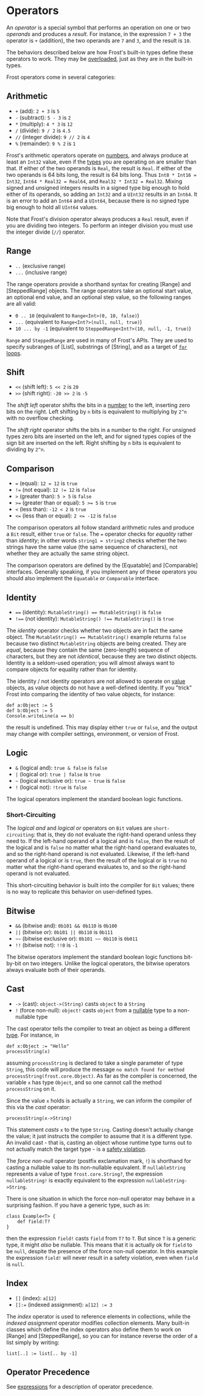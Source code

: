 Operators
=========

An *operator* is a special symbol that performs an operation on one or two *operands* and produces a
*result*. For instance, in the expression `7 + 3` the operator is `+` (addition), the two operands
are `7` and `3`, and the result is `10`.

The behaviors described below are how Frost's built-in types define these operators to work. They
may be [overloaded](operatorOverloading.html), just as they are in the built-in types.

Frost operators come in several categories:

<a name="arithmetic"></a>
Arithmetic
----------

* `+` (add): `2 + 3` is `5`
* `-` (subtract): `5 - 3` is `2`
* `*` (multiply): `4 * 3` is `12`
* `/` (divide): `9 / 2` is `4.5`
* `//` (integer divide): `9 // 2` is `4`
* `%` (remainder): `9 % 2` is `1`

Frost's arithmetic operators operate on [numbers](basicTypes.html#numbers), and always produce at
least an `Int32` value, even if the [types](types.html) you are operating on are smaller than that.
If either of the two operands is `Real`, the result is `Real`. If either of the two operands is 64
bits long, the result is 64 bits long. Thus `Int8 * Int16 = Int32`, `Int64 * Real32 = Real64`, and 
`Real32 * Int32 = Real32`. Mixing signed and unsigned integers results in a signed type big enough
to hold either of its operands, so adding an `Int32` and a `UInt32` results in an `Int64`. It is an
error to add an `Int64` and a `UInt64`, because there is no signed type big enough to hold all
`UInt64` values.

Note that Frost's division operator always produces a `Real` result, even if you are dividing two
integers. To perform an integer division you must use the integer divide (`//`) operator.

<a name="range"></a>
Range
-----

* `..` (exclusive range)
* `...` (inclusive range)

The range operators provide a shorthand syntax for creating [Range] and [SteppedRange] objects. The
range operators take an optional start value, an optional end value, and an optional step value, so
the following ranges are all valid:

* `0 .. 10` (equivalent to `Range<Int>(0, 10, false)`)
* `...` (equivalent to `Range<Int?>(null, null, true)`)
* `10 ... by -1` (equivalent to `SteppedRange<Int?>(10, null, -1, true)`)

`Range` and `SteppedRange` are used in many of Frost's APIs. They are used to specify subranges of
[List], substrings of [String], and as a target of [`for` loops](statements.html#for).

<a name="shift"></a>
Shift
-----

* `<<` (shift left): `5 << 2` is `20`
* `>>` (shift right): `-20 >> 2` is `-5`

The *shift left* operator shifts the bits in a [number](basicTypes.html#numbers) to the left,
inserting zero bits on the right. Left shifting by `n` bits is equivalent to multiplying by `2^n`
with no overflow checking.

The *shift right* operator shifts the bits in a number to the right. For unsigned types zero bits
are inserted on the left, and for signed types copies of the sign bit are inserted on the left.
Right shifting by `n` bits is equivalent to dividing by `2^n`.

<a name="comparison"></a>
Comparison
----------

* `=` (equal): `12 = 12` is `true`
* `!=` (not equal): `12 != 12` is `false`
* `>` (greater than): `5 > 5` is `false`
* `>=` (greater than or equal): `5 >= 5` is `true`
* `<` (less than): `-12 < 2` is `true`
* `<=` (less than or equal): `2 <= -12` is `false`

The comparison operators all follow standard arithmetic rules and produce a `Bit` result, either
`true` or `false`. The `=` operator checks for *equality* rather than *identity*; in other words
`string1 = string2` checks whether the two strings have the same value (the same sequence of
characters), not whether they are actually the same string object.

The comparison operators are defined by the [Equatable] and [Comparable] interfaces. Generally
speaking, if you implement any of these operators you should also implement the `Equatable` or
`Comparable` interface.

<a name="identity"></a>
Identity
--------

* `==` (identity): `MutableString() == MutableString()` is `false`
* `!==` (not identity): `MutableString() !== MutableString()` is `true`

The *identity* operator checks whether two objects are in fact the same object. The 
`MutableString() == MutableString()` example returns `false` because two distinct `MutableString`
objects are being created. They are *equal*, because they contain the same (zero-length) sequence of
characters, but they are not *identical*, because they are two distinct objects. Identity is a
seldom-used operation; you will almost always want to compare objects for equality rather than for
identity.

The identity / not identity operators are not allowed to operate on [value](values.html) objects, as
value objects do not have a well-defined identity. If you "trick" Frost into comparing the identity
of two value objects, for instance:

    def a:Object := 5
    def b:Object := 5
    Console.writeLine(a == b)

the result is undefined. This may display either `true` or `false`, and the output may change with
compiler settings, environment, or version of Frost.

<a name="logic"></a>
Logic
-----

* `&` (logical and): `true & false` is `false`
* `|` (logical or): `true | false` is `true`
* `~` (logical exclusive or): `true ~ true` is `false`
* `!` (logical not): `!true` is `false`

The logical operators implement the standard boolean logic functions.

### Short-Circuiting

The *logical and* and *logical or* operators on `Bit` values are `short-circuiting`: that is, they
do not evaluate the right-hand operand unless they need to. If the left-hand operand of a logical
and is `false`, then the result of the logical and is `false` no matter what the right-hand operand
evaluates to, and so the right-hand operand is not evaluated. Likewise, if the left-hand operand of
a logical or is `true`, then the result of the logical or is `true` no matter what the right-hand
operand evaluates to, and so the right-hand operand is not evaluated.

This short-circuiting behavior is built into the compiler for `Bit` values; there is no way to
replicate this behavior on user-defined types.

<a name="bitwise"></a>
Bitwise
-------

* `&&` (bitwise and): `0b101 && 0b110` is `0b100`
* `||` (bitwise or): `0b101 || 0b110` is `0b111`
* `~~` (bitwise exclusive or): `0b101 ~~ 0b110` is `0b011`
* `!!` (bitwise not): `!!0` is `-1`

The bitwise operators implement the standard boolean logic functions bit-by-bit on two integers.
Unlike the logical operators, the bitwise operators always evaluate both of their operands.

<a name="cast"></a>
Cast
----

* `->` (cast): `object->(String)` casts `object` to a `String`
* `!` (force non-null): `object!` casts `object` from a [nullable](nonNullability.html) type to a
                        non-nullable type

The cast operator tells the compiler to treat an object as being a different
[type](types.html). For instance, in

    def x:Object := "Hello"
    processString(x)

assuming `processString` is declared to take a single parameter of type `String`, this code will
produce the message `no match found for method processString(frost.core.Object)`. As far as the
compiler is concerned, the variable `x` has type `Object`, and so one cannot call the method 
`processString` on it.

Since the value `x` holds is actually a `String`, we can inform the compiler of
this via the *cast* operator:

    processString(x->String)

This statement *casts* `x` to the type `String`. Casting doesn't actually change the value; 
it just instructs the compiler to assume that it is a different type. An invalid cast - that is,
casting an object whose runtime type turns out to not actually match the target type - is a
[safety violation](safetyViolations.html).

The *force non-null* operator (postfix exclamation mark, `!`) is shorthand for casting a nullable
value to its non-nullable equivalent. If `nullableString` represents a value of type
`frost.core.String?`, the expression `nullableString!` is exactly equivalent to the expression
`nullableString->String`.

There is one situation in which the force non-null operator may behave in a surprising fashion. If
you have a generic type, such as in:

    class Example<T> {
        def field:T?
    }

then the expression `field!` casts `field` from `T?` to `T`. But since `T` is a generic type, it
might *also* be nullable. This means that it is actually ok for `field` to be `null`, despite the
presence of the force non-null operator. In this example the expression `field!` will never result
in a safety violation, even when `field` is `null`.

<a name="index"></a>
Index
-----

* `[]` (index): `a[12]`
* `[]:=` (indexed assignment): `a[12] := 3`

The *index* operator is used to reference elements in collections, while the *indexed assignment*
operator modifies collection elements. Many built-in classes which define the index operators also
define them to work on [Range] and [SteppedRange], so you can for instance reverse the order of a
list simply by writing:

    list[..] := list[.. by -1]

Operator Precedence
-------------------

See [expressions](expressions.html#precedence) for a description of operator precedence.